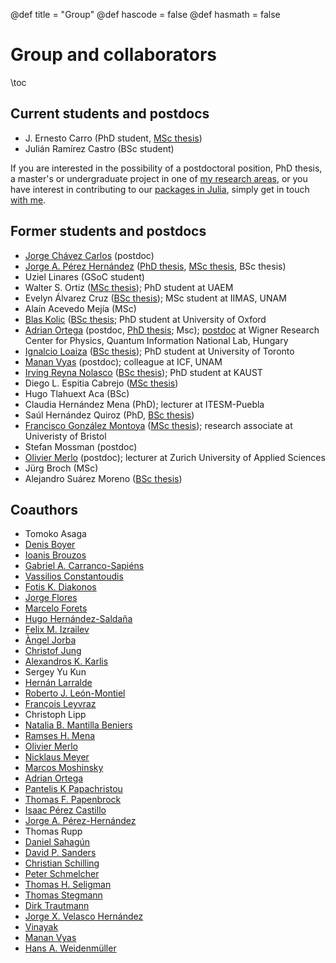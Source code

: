 @def title = "Group"
@def hascode = false
@def hasmath = false

# Group and collaborators

\toc

## Current students and postdocs

- J. Ernesto Carro (PhD student, [MSc thesis](http://132.248.9.195/ptd2018/octubre/0781161/Index.html))
- Julián Ramírez Castro (BSc student)


If you are interested in the possibility of a postdoctoral position, PhD thesis, a
master's or undergraduate project in one of [my research areas](/#research_interests),
or you have interest in contributing to our [packages in Julia](/software),
simply get in touch [with me](/#contact).


## Former students and postdocs

- [Jorge Chávez Carlos](https://scholar.google.com/citations?user=RrAHRMkAAAAJ) (postdoc)
- [Jorge A. Pérez Hernández](https://scholar.google.com/citations?user=ulksu3gAAAAJ) ([PhD thesis](http://132.248.9.195/ptd2021/febrero/0808716/Index.html), [MSc thesis](http://132.248.9.195/ptd2015/junio/0730443/Index.html), BSc thesis)
- Uziel Linares (GSoC student)
- Walter S. Ortiz ([MSc thesis](http://riaa.uaem.mx/xmlui/bitstream/handle/20.500.12055/496/OIGWRL05T.pdf?sequence=1&isAllowed=y)); PhD student at UAEM
- Evelyn Álvarez Cruz ([BSc thesis](http://132.248.9.195/ptd2019/febrero/0785170/0785170.pdf)); MSc student at IIMAS, UNAM
- Alaín Acevedo Mejía (MSc)
- [Blas Kolic](https://www.maths.ox.ac.uk/people/blas.kolic) ([BSc thesis](http://132.248.9.195/ptd2018/abril/0772678/0772678.pdf); PhD student at University of Oxford
- [Adrian Ortega](https://scholar.google.com/citations?user=cF9iYi4AAAAJ) (postdoc, [PhD thesis](http://132.248.9.195/ptd2017/octubre/0766239/0766239.pdf); Msc); [postdoc](https://qi.nemzetilabor.hu/people/hugo-adrian-ortega-rosales) at Wigner Research Center for Physics, Quantum Information National Lab, Hungary
- [Ignalcio Loaiza](https://scholar.google.com/citations?user=oi3hzE8AAAAJ) ([BSc thesis](http://132.248.9.195/ptd2017/junio/0760188/0760188.pdf)); PhD student at University of Toronto
- [Manan Vyas](https://www.fis.unam.mx/directorio/851/manan-strong-vyas-strong) (postdoc); colleague at ICF, UNAM
- [Irving Reyna Nolasco](https://cemse.kaust.edu.sa/people/person/irving-enrique-reyna-nolasco) ([BSc thesis](http://132.248.9.195/ptd2014/diciembre/0723850/0723850.pdf)); PhD student at KAUST
- Diego L. Espitia Cabrejo ([MSc thesis](http://132.248.9.195/ptd2014/abril/0711901/0711901.pdf))
- Hugo Tlahuext Aca (BSc)
- Claudia Hernández Mena (PhD); lecturer at ITESM-Puebla
- Saúl Hernández Quiroz (PhD, [BSc thesis](http://132.248.9.195/pd2007/0616059/0616059.pdf))
- [Francisco González Montoya](https://www.researchgate.net/profile/Francisco_Gonzalez_Montoya) ([MSc thesis](http://132.248.9.195/ptb2010/octubre/0663841/0663841.pdf)<!--([MSc thesis](http://132.248.9.195/ptd2013/Presenciales/0689996/0689996.pdf)-->); research associate at Univeristy of Bristol
- Stefan Mossman (postdoc)
- [Olivier Merlo](https://www.zhaw.ch/en/about-us/person/mero/) (postdoc); lecturer at Zurich University of Applied Sciences
- Jürg Broch (MSc)
- Alejandro Suárez Moreno ([BSc thesis](http://132.248.9.195/pd2000/286887/286887.pdf))


## Coauthors

<!-- I have had de great pleasure and opportunity to learn and collaborate from a number
of great scientists. -->

- Tomoko Asaga
- [Denis Boyer](https://www.fisica.unam.mx/personales/boyer/)
- [Ioanis Brouzos](https://scholar.google.com/citations?user=5satKewAAAAJ)
- [Gabriel A. Carranco-Sapiéns](https://scholar.google.com/citations?user=OaoZbogAAAAJ)
- [Vassilios Constantoudis](https://scholar.google.com/citations?user=inAQex0AAAAJ)
- [Fotis K. Diakonos](http://users.uoa.gr/~fdiakono/)
- [Jorge Flores](http://www.ccciencias.mx/es/component/spsimpleportfolio/item/29-jorge-flores-valdes.html)
- [Marcelo Forets](https://mforets.github.io/)
- [Hugo Hernández-Saldaña](https://scholar.google.com/citations?user=Vy5OLakAAAAJ)
- [Felix M. Izrailev](http://www.ifuap.buap.mx/investigadores/perfil.php?ind=izrailev)
- [Àngel Jorba](https://bgsmath.cat/people/?person=122)
- [Christof Jung](https://www.fis.unam.mx/directorio/27/christof-jung-kohl)
- [Alexandros K. Karlis](https://scholar.google.com/citations?user=4S3bF1kAAAAJ)
- Sergey Yu Kun
- [Hernán Larralde](https://www.fis.unam.mx/directorio/29/hernan-strong-larralde-strong-ridaura)
- [Roberto J. León-Montiel](https://sigi.nucleares.unam.mx/sgiicn/people/user/view/id/12235)
- [François Leyvraz](https://www.fis.unam.mx/directorio/30/francois-strong-leyvraz-strong-waltz)
- Christoph Lipp
- [Natalia B. Mantilla Beniers](https://academicos.fciencias.unam.mx/nataliamantilla/)
- [Ramses H. Mena](http://www.dpye.iimas.unam.mx/ramses/)
- [Olivier Merlo](https://www.zhaw.ch/en/about-us/person/mero/)
- [Nicklaus Meyer](https://parsumo.com/en/team-member/dr-niklaus-meyer-2/)
- [Marcos Moshinsky](https://en.wikipedia.org/wiki/Marcos_Moshinsky)
- [Adrian Ortega](https://scholar.google.com/citations?user=cF9iYi4AAAAJ)
- [Pantelis K Papachristou](https://scholar.google.com/citations?hl=es&user=PjoRjT0AAAAJ)
- [Thomas F. Papenbrock](http://volweb.utk.edu/~tpapenbr/)
- [Isaac Pérez Castillo](https://scholar.google.co.uk/citations?user=58GAc80AAAAJ&hl=en)
- [Jorge A. Pérez-Hernández](https://scholar.google.com/citations?user=ulksu3gAAAAJ)
- Thomas Rupp
- [Daniel Sahagún](https://www.fisica.unam.mx/es/personal.php?id=540)
- [David P. Sanders](https://sistemas.fciencias.unam.mx/~dsanders/)
- [Christian Schilling](https://schillic.github.io/)
- [Peter Schmelcher](https://www1.physik.uni-hamburg.de/en/ilp/schmelcher.html)
- [Thomas H. Seligman](https://www.fis.unam.mx/directorio/42/thomas-h-strong-seligman-strong-schurch)
- [Thomas Stegmann](https://www.fis.unam.mx/directorio/697/thomas-strong-stegmann-strong)
- [Dirk Trautmann](https://physik.unibas.ch/en/people/emeriti/prof-emer-ingo-sick/)
- [Jorge X. Velasco Hernández](https://www.matem.unam.mx/fsd/velasco)
- [Vinayak](https://www.researchgate.net/profile/Vinayak_Sps)
- [Manan Vyas](https://www.fis.unam.mx/directorio/851/manan-strong-vyas-strong)
- [Hans A. Weidenmüller](https://www.mpi-hd.mpg.de/mpi/en/research/scientific-divisions-and-groups/independent-research-groups/weidenmueller)
